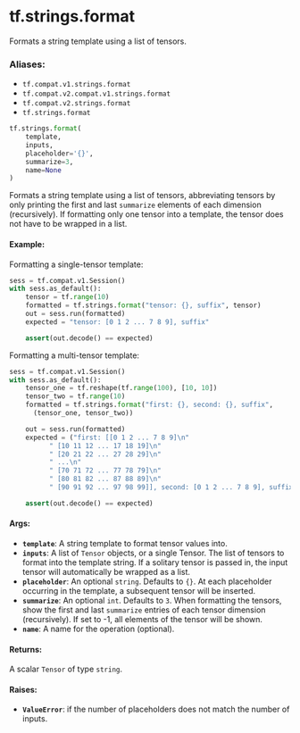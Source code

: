 <div itemscope itemtype="http://developers.google.com/ReferenceObject">
<meta itemprop="name" content="tf.strings.format" />
<meta itemprop="path" content="Stable" />
</div>

# tf.strings.format

Formats a string template using a list of tensors.

### Aliases:

* `tf.compat.v1.strings.format`
* `tf.compat.v2.compat.v1.strings.format`
* `tf.compat.v2.strings.format`
* `tf.strings.format`

``` python
tf.strings.format(
    template,
    inputs,
    placeholder='{}',
    summarize=3,
    name=None
)
```

<!-- Placeholder for "Used in" -->

Formats a string template using a list of tensors, abbreviating tensors by
only printing the first and last `summarize` elements of each dimension
(recursively). If formatting only one tensor into a template, the tensor does
not have to be wrapped in a list.

#### Example:

Formatting a single-tensor template:
```python
sess = tf.compat.v1.Session()
with sess.as_default():
    tensor = tf.range(10)
    formatted = tf.strings.format("tensor: {}, suffix", tensor)
    out = sess.run(formatted)
    expected = "tensor: [0 1 2 ... 7 8 9], suffix"

    assert(out.decode() == expected)
```

Formatting a multi-tensor template:
```python
sess = tf.compat.v1.Session()
with sess.as_default():
    tensor_one = tf.reshape(tf.range(100), [10, 10])
    tensor_two = tf.range(10)
    formatted = tf.strings.format("first: {}, second: {}, suffix",
      (tensor_one, tensor_two))

    out = sess.run(formatted)
    expected = ("first: [[0 1 2 ... 7 8 9]\n"
          " [10 11 12 ... 17 18 19]\n"
          " [20 21 22 ... 27 28 29]\n"
          " ...\n"
          " [70 71 72 ... 77 78 79]\n"
          " [80 81 82 ... 87 88 89]\n"
          " [90 91 92 ... 97 98 99]], second: [0 1 2 ... 7 8 9], suffix")

    assert(out.decode() == expected)
```



#### Args:


* <b>`template`</b>: A string template to format tensor values into.
* <b>`inputs`</b>: A list of `Tensor` objects, or a single Tensor.
  The list of tensors to format into the template string. If a solitary
  tensor is passed in, the input tensor will automatically be wrapped as a
  list.
* <b>`placeholder`</b>: An optional `string`. Defaults to `{}`.
  At each placeholder occurring in the template, a subsequent tensor
  will be inserted.
* <b>`summarize`</b>: An optional `int`. Defaults to `3`.
  When formatting the tensors, show the first and last `summarize`
  entries of each tensor dimension (recursively). If set to -1, all
  elements of the tensor will be shown.
* <b>`name`</b>: A name for the operation (optional).


#### Returns:

A scalar `Tensor` of type `string`.



#### Raises:


* <b>`ValueError`</b>: if the number of placeholders does not match the number of
  inputs.
